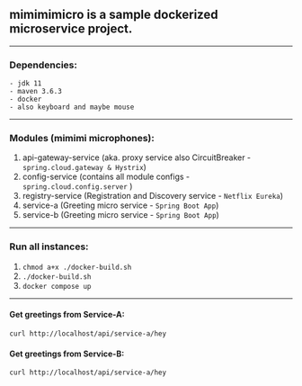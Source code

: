 ## mimimimicro is a sample dockerized microservice project.

------

### Dependencies:
````
- jdk 11
- maven 3.6.3
- docker 
- also keyboard and maybe mouse 
````
------
### Modules (mimimi microphones):
1. api-gateway-service (aka. proxy service also CircuitBreaker  - `spring.cloud.gateway & Hystrix`)
2. config-service (contains all module configs - `spring.cloud.config.server` )
3. registry-service (Registration and Discovery service - `Netflix Eureka`)
4. service-a (Greeting micro service - `Spring Boot App`)
5. service-b (Greeting micro service - `Spring Boot App`)

------
### Run all instances:
1. `chmod a+x ./docker-build.sh`
2. `./docker-build.sh`
3. `docker compose up`

----------
#### Get greetings from Service-A:
`curl http://localhost/api/service-a/hey`

#### Get greetings from Service-B:
`curl http://localhost/api/service-a/hey`
